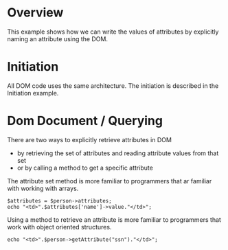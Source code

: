 # Overview
This example shows how we can write the values of attributes by explicitly naming an attribute using the DOM.

# Initiation
All DOM code uses the same architecture. The initiation is described in the Initiation example.

# Dom Document / Querying
There are two ways to explicitly retrieve attributes in DOM 
* by retrieving the set of attributes and reading attribute values from that set
* or by calling a method to get a specific attribute

The attribute set method is more familiar to programmers that ar familiar with working with arrays.
~~~
$attributes = $person->attributes;
echo "<td>".$attributes['name']->value."</td>";
~~~

Using a method to retrieve an attribute is more familiar to programmers that work with object oriented structures.
~~~
echo "<td>".$person->getAttribute("ssn")."</td>";	
~~~